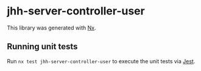 # jhh-server-controller-user

This library was generated with [Nx](https://nx.dev).

## Running unit tests

Run `nx test jhh-server-controller-user` to execute the unit tests via [Jest](https://jestjs.io).
